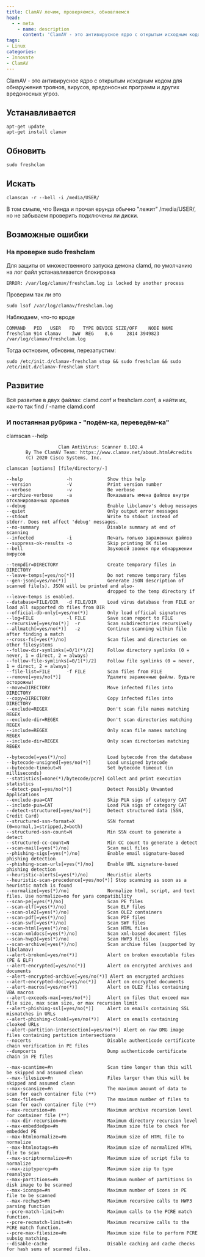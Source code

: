 ```yaml
---
title: ClamAV лечим, проверяемся, обновляемся
head:
  - - meta
    - name: description
      content: 'ClamAV - это антивирусное ядро ​​с открытым исходным кодом для обнаружения троянов, вирусов, вредоносных программ и других вредоносных угроз'
tags:
- Linux
categories:
- Innovate
- ClamAV
---
```




ClamAV - это антивирусное ядро ​​с открытым исходным кодом для обнаружения троянов, вирусов, вредоносных программ и других вредоносных угроз.



## Устанавливается

```
apt-get update
apt-get install clamav
```

## Обновить

```
sudo freshclam
```

## Искать

```
clamscan -r --bell -i /media/USER/
```
В том смыле, что Винда и прочая ерунда обычно "лежит" /media/USER/,
но не забываем проверить подключены ли диски.

## Возможные ошибки

### На проверке sudo freshclam

Для защиты от множественного запуска демона clamd, по умолчанию на лог файл устанавливается блокировка
```
ERROR: /var/log/clamav/freshclam.log is locked by another process
```
Проверим так ли это
```
sudo lsof /var/log/clamav/freshclam.log
```
Наблюдаем, что-то вроде
```
COMMAND   PID   USER   FD   TYPE DEVICE SIZE/OFF    NODE NAME
freshclam 914 clamav    3wW  REG    8,6     2814 3949823 /var/log/clamav/freshclam.log
```
Тогда остновим, обновим, перезапустим:
```
sudo /etc/init.d/clamav-freshclam stop && sudo freshclam && sudo /etc/init.d/clamav-freshclam start
```

## Развитие
Всё развитие в двух файлах: clamd.conf и freshclam.conf, а найти их, как-то так find / -name clamd.conf

### И постаянная рубрика - "подём-ка, переведём-ка"
clamscan --help

                       Clam AntiVirus: Scanner 0.102.4
           By The ClamAV Team: https://www.clamav.net/about.html#credits
           (C) 2020 Cisco Systems, Inc.

    clamscan [options] [file/directory/-]

    --help                -h             Show this help
    --version             -V             Print version number
    --verbose             -v             Be verbose
    --archive-verbose     -a             Показывать имена файлов внутри отсканированных архивов
    --debug                              Enable libclamav's debug messages
    --quiet                              Only output error messages
    --stdout                             Write to stdout instead of stderr. Does not affect 'debug' messages.
    --no-summary                         Disable summary at end of scanning
    --infected            -i             Печать только зараженных файлов
    --suppress-ok-results -o             Skip printing OK files
    --bell                               Звуковой звонок при обнаружении вирусов

    --tempdir=DIRECTORY                  Create temporary files in DIRECTORY
    --leave-temps[=yes/no(*)]            Do not remove temporary files
    --gen-json[=yes/no(*)]               Generate JSON description of scanned file(s). JSON will be printed and also-
                                         dropped to the temp directory if --leave-temps is enabled.
    --database=FILE/DIR   -d FILE/DIR    Load virus database from FILE or load all supported db files from DIR
    --official-db-only[=yes/no(*)]       Only load official signatures
    --log=FILE            -l FILE        Save scan report to FILE
    --recursive[=yes/no(*)]  -r          Scan subdirectories recursively
    --allmatch[=yes/no(*)]   -z          Continue scanning within file after finding a match
    --cross-fs[=yes(*)/no]               Scan files and directories on other filesystems
    --follow-dir-symlinks[=0/1(*)/2]     Follow directory symlinks (0 = never, 1 = direct, 2 = always)
    --follow-file-symlinks[=0/1(*)/2]    Follow file symlinks (0 = never, 1 = direct, 2 = always)
    --file-list=FILE      -f FILE        Scan files from FILE
    --remove[=yes/no(*)]                 Удалите зараженные файлы. Будьте осторожны!
    --move=DIRECTORY                     Move infected files into DIRECTORY
    --copy=DIRECTORY                     Copy infected files into DIRECTORY
    --exclude=REGEX                      Don't scan file names matching REGEX
    --exclude-dir=REGEX                  Don't scan directories matching REGEX
    --include=REGEX                      Only scan file names matching REGEX
    --include-dir=REGEX                  Only scan directories matching REGEX

    --bytecode[=yes(*)/no]               Load bytecode from the database
    --bytecode-unsigned[=yes/no(*)]      Load unsigned bytecode
    --bytecode-timeout=N                 Set bytecode timeout (in milliseconds)
    --statistics[=none(*)/bytecode/pcre] Collect and print execution statistics
    --detect-pua[=yes/no(*)]             Detect Possibly Unwanted Applications
    --exclude-pua=CAT                    Skip PUA sigs of category CAT
    --include-pua=CAT                    Load PUA sigs of category CAT
    --detect-structured[=yes/no(*)]      Detect structured data (SSN, Credit Card)
    --structured-ssn-format=X            SSN format (0=normal,1=stripped,2=both)
    --structured-ssn-count=N             Min SSN count to generate a detect
    --structured-cc-count=N              Min CC count to generate a detect
    --scan-mail[=yes(*)/no]              Scan mail files
    --phishing-sigs[=yes(*)/no]          Enable email signature-based phishing detection
    --phishing-scan-urls[=yes(*)/no]     Enable URL signature-based phishing detection
    --heuristic-alerts[=yes(*)/no]       Heuristic alerts
    --heuristic-scan-precedence[=yes/no(*)] Stop scanning as soon as a heuristic match is found
    --normalize[=yes(*)/no]              Normalize html, script, and text files. Use normalize=no for yara compatibility
    --scan-pe[=yes(*)/no]                Scan PE files
    --scan-elf[=yes(*)/no]               Scan ELF files
    --scan-ole2[=yes(*)/no]              Scan OLE2 containers
    --scan-pdf[=yes(*)/no]               Scan PDF files
    --scan-swf[=yes(*)/no]               Scan SWF files
    --scan-html[=yes(*)/no]              Scan HTML files
    --scan-xmldocs[=yes(*)/no]           Scan xml-based document files
    --scan-hwp3[=yes(*)/no]              Scan HWP3 files
    --scan-archive[=yes(*)/no]           Scan archive files (supported by libclamav)
    --alert-broken[=yes/no(*)]           Alert on broken executable files (PE & ELF)
    --alert-encrypted[=yes/no(*)]        Alert on encrypted archives and documents
    --alert-encrypted-archive[=yes/no(*)] Alert on encrypted archives
    --alert-encrypted-doc[=yes/no(*)]    Alert on encrypted documents
    --alert-macros[=yes/no(*)]           Alert on OLE2 files containing VBA macros
    --alert-exceeds-max[=yes/no(*)]      Alert on files that exceed max file size, max scan size, or max recursion limit
    --alert-phishing-ssl[=yes/no(*)]     Alert on emails containing SSL mismatches in URLs
    --alert-phishing-cloak[=yes/no(*)]   Alert on emails containing cloaked URLs
    --alert-partition-intersection[=yes/no(*)] Alert on raw DMG image files containing partition intersections
    --nocerts                            Disable authenticode certificate chain verification in PE files
    --dumpcerts                          Dump authenticode certificate chain in PE files

    --max-scantime=#n                    Scan time longer than this will be skipped and assumed clean
    --max-filesize=#n                    Files larger than this will be skipped and assumed clean
    --max-scansize=#n                    The maximum amount of data to scan for each container file (**)
    --max-files=#n                       The maximum number of files to scan for each container file (**)
    --max-recursion=#n                   Maximum archive recursion level for container file (**)
    --max-dir-recursion=#n               Maximum directory recursion level
    --max-embeddedpe=#n                  Maximum size file to check for embedded PE
    --max-htmlnormalize=#n               Maximum size of HTML file to normalize
    --max-htmlnotags=#n                  Maximum size of normalized HTML file to scan
    --max-scriptnormalize=#n             Maximum size of script file to normalize
    --max-ziptypercg=#n                  Maximum size zip to type reanalyze
    --max-partitions=#n                  Maximum number of partitions in disk image to be scanned
    --max-iconspe=#n                     Maximum number of icons in PE file to be scanned
    --max-rechwp3=#n                     Maximum recursive calls to HWP3 parsing function
    --pcre-match-limit=#n                Maximum calls to the PCRE match function.
    --pcre-recmatch-limit=#n             Maximum recursive calls to the PCRE match function.
    --pcre-max-filesize=#n               Maximum size file to perform PCRE subsig matching.
    --disable-cache                      Disable caching and cache checks for hash sums of scanned files.
